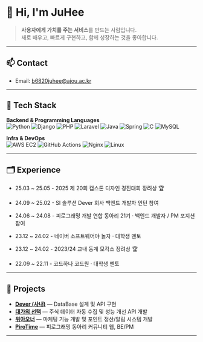 # 👋 Hi, I'm JuHee

> **사용자에게 가치를 주는 서비스**를 만드는 사람입니다.  
> 새로 배우고, 빠르게 구현하고, 함께 성장하는 것을 좋아합니다.

---

## 📫 Contact
- Email: b6820juhee@ajou.ac.kr

---

## 🧰 Tech Stack

**Backend & Programming Languages**  
![Python](https://img.shields.io/badge/Python-3776AB?logo=python&logoColor=white)
![Django](https://img.shields.io/badge/Django-092E20?logo=django&logoColor=white)
![PHP](https://img.shields.io/badge/PHP-777BB4?logo=php&logoColor=white)
![Laravel](https://img.shields.io/badge/Laravel-FF2D20?logo=laravel&logoColor=white)
![Java](https://img.shields.io/badge/Java-007396?logo=java&logoColor=white)
![Spring](https://img.shields.io/badge/Spring-6DB33F?logo=spring&logoColor=white)
![C](https://img.shields.io/badge/C-A8B9CC?logo=c&logoColor=white)
![MySQL](https://img.shields.io/badge/MySQL-4479A1?logo=mysql&logoColor=white)

**Infra & DevOps**  
![AWS EC2](https://img.shields.io/badge/AWS_EC2-FF9900?logo=amazon-aws&logoColor=white)
![GitHub Actions](https://img.shields.io/badge/GitHub_Actions-2088FF?logo=github-actions&logoColor=white)
![Nginx](https://img.shields.io/badge/Nginx-009639?logo=nginx&logoColor=white)
![Linux](https://img.shields.io/badge/Linux-FCC624?logo=linux&logoColor=black)

---

## 🗂️ Experience

* 25.03 ~ 25.05 - 2025 제 20회 캡스톤 디자인 경진대회 장려상 🏆

* 24.09 ~ 25.02 - SI 솔루션 Dever 회사 백엔드 개발자 인턴 참여

* 24.06 ~ 24.08 - 피로그래밍 개발 연합 동아리 21기 · 백엔드 개발자 / PM 포지션 참여

* 23.12 ~ 24.02 - 네이버 소프트웨어야 놀자 · 대학생 멘토

* 23.12 ~ 24.02 - 2023/24 교내 동계 모각소 장려상 🏆

* 22.09 ~ 22.11 - 코드하나 코드원 · 대학생 멘토

---

## 🔭 Projects

- [**Dever (사내)**](https://www.devercorp.com/) — DataBase 설계 및 API 구현
- [**대가의 선택**](https://www.masterpick.co.kr/home) — 주식 데이터 자동 수집 및 성능 개선 API 개발
- [**위아오너**](https://weareowner.co.kr/) — 마케팅 기능 개발 및 포인트 정산/알림 시스템 개발
- [**PiroTime**](https://www.pirotime.com/) — 피로그래밍 동아리 커뮤니티 웹, BE/PM

---
